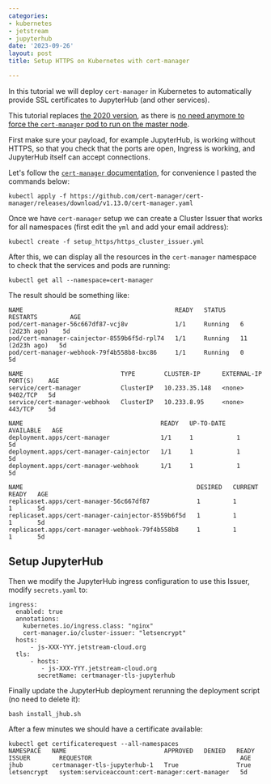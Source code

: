 ```yaml
---
categories:
- kubernetes
- jetstream
- jupyterhub
date: '2023-09-26'
layout: post
title: Setup HTTPS on Kubernetes with cert-manager

---
```


In this tutorial we will deploy `cert-manager` in Kubernetes to automatically provide SSL certificates to JupyterHub (and other services).

This tutorial replaces [the 2020 version](./2020-03-13-setup-https-kubernetes-letsencrypt.md), as there is [no need anymore to force the `cert-manager` pod to run on the master node](https://github.com/zonca/jupyterhub-deploy-kubernetes-jetstream/pull/53#issuecomment-1730677988).

First make sure your payload, for example JupyterHub, is working without HTTPS, so that you check that the ports are open, Ingress is working, and JupyterHub itself can accept connections.

Let's follow the [`cert-manager` documentation](https://cert-manager.io/docs/installation/kubectl/), for convenience I pasted the commands below:

    kubectl apply -f https://github.com/cert-manager/cert-manager/releases/download/v1.13.0/cert-manager.yaml

Once we have `cert-manager` setup we can create a Cluster Issuer that works for all namespaces (first edit the `yml` and add your email address):

    kubectl create -f setup_https/https_cluster_issuer.yml

After this, we can display all the resources in the `cert-manager` namespace to
check that the services and pods are running:

    kubectl get all --namespace=cert-manager

The result should be something like:

```
NAME                                          READY   STATUS    RESTARTS         AGE
pod/cert-manager-56c667df87-vcj8v             1/1     Running   6 (2d23h ago)    5d
pod/cert-manager-cainjector-8559b6f5d-rpl74   1/1     Running   11 (2d23h ago)   5d
pod/cert-manager-webhook-79f4b558b8-bxc86     1/1     Running   0                5d

NAME                           TYPE        CLUSTER-IP      EXTERNAL-IP   PORT(S)    AGE
service/cert-manager           ClusterIP   10.233.35.148   <none>        9402/TCP   5d
service/cert-manager-webhook   ClusterIP   10.233.8.95     <none>        443/TCP    5d

NAME                                      READY   UP-TO-DATE   AVAILABLE   AGE
deployment.apps/cert-manager              1/1     1            1           5d
deployment.apps/cert-manager-cainjector   1/1     1            1           5d
deployment.apps/cert-manager-webhook      1/1     1            1           5d

NAME                                                DESIRED   CURRENT   READY   AGE
replicaset.apps/cert-manager-56c667df87             1         1         1       5d
replicaset.apps/cert-manager-cainjector-8559b6f5d   1         1         1       5d
replicaset.apps/cert-manager-webhook-79f4b558b8     1         1         1       5d
```

## Setup JupyterHub

Then we modify the JupyterHub ingress configuration to use this Issuer,
modify `secrets.yaml` to:

```
ingress:
  enabled: true
  annotations:
    kubernetes.io/ingress.class: "nginx"
    cert-manager.io/cluster-issuer: "letsencrypt"
  hosts:
      - js-XXX-YYY.jetstream-cloud.org
  tls:
      - hosts:
         - js-XXX-YYY.jetstream-cloud.org
        secretName: certmanager-tls-jupyterhub
```

Finally update the JupyterHub deployment rerunning the deployment script (no need to delete it):

    bash install_jhub.sh

After a few minutes we should have a certificate available:

```
kubectl get certificaterequest --all-namespaces
NAMESPACE   NAME                           APPROVED   DENIED   READY   ISSUER        REQUESTOR                                         AGE
jhub        certmanager-tls-jupyterhub-1   True                True    letsencrypt   system:serviceaccount:cert-manager:cert-manager   5d
```
